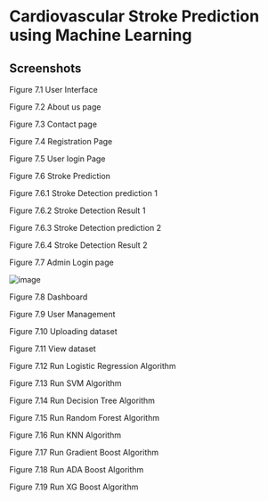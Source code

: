 # **Cardiovascular Stroke Prediction using Machine Learning**




**Screenshots**
------------------------------------------------------------------------------------------------------------------------------------------------------------------


Figure 7.1 User Interface


Figure 7.2 About us page
 






 

Figure 7.3 Contact page
 



 


Figure 7.4 Registration Page
 



 

Figure 7.5 User login Page


Figure 7.6 Stroke Prediction
 



 

Figure 7.6.1 Stroke Detection prediction 1





Figure 7.6.2 Stroke Detection Result 1
 



 

Figure 7.6.3 Stroke Detection prediction 2



Figure 7.6.4 Stroke Detection Result 2
 



 



Figure 7.7 Admin Login page
 
![image](https://github.com/JamiRohit/Heart-Stroke-Full-Stack/assets/101118628/f4a26307-9238-40b8-b5ed-afd0f5699eac)



 

Figure 7.8 Dashboard





Figure 7.9 User Management
 



 




Figure 7.10 Uploading dataset
 



 

Figure 7.11 View dataset


Figure 7.12 Run Logistic Regression Algorithm
 



 

Figure 7.13 Run SVM Algorithm


Figure 7.14 Run Decision Tree Algorithm
 



 

Figure 7.15 Run Random Forest Algorithm





Figure 7.16 Run KNN Algorithm
 



 

Figure 7.17 Run Gradient Boost Algorithm





Figure 7.18 Run ADA Boost Algorithm
 



 

Figure 7.19 Run XG Boost Algorithm




